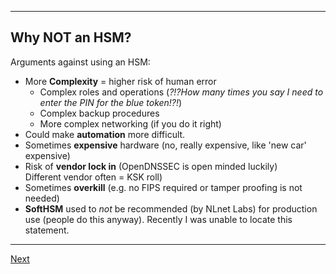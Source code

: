 ---------------
## Why NOT an HSM?
Arguments against using an HSM:

-   More **Complexity** = higher risk of human error
    -   Complex roles and operations (*?!?How many times you say I need to enter the PIN for the blue token!?!*)
    -   Complex backup procedures
    -   More complex networking (if you do it right)
-   Could make **automation** more difficult.
-   Sometimes **expensive** hardware (no, really expensive, like 'new car' expensive)
-   Risk of **vendor lock in** (OpenDNSSEC is open minded luckily)\
    Different vendor often = KSK roll)
-   Sometimes **overkill** (e.g. no FIPS required or tamper proofing is not needed)
-   **SoftHSM** used to *not* be recommended (by NLnet Labs) for production use (people do this anyway). Recently I was unable to locate this statement.
    
----------------------
[Next](https://github.com/niek-sidn/hsm_workshop/blob/main/Slide11.md)
